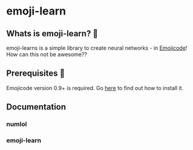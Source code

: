 # emoji-learn

## Whats is emoji-learn? 🤔

emoji-learns is a simple library to create neural networks - in [Emojicode](https://www.emojicode.org)!  
How can this not be awesome??

## Prerequisites 📝
Emojicode version 0.9+ is required. Go [here](https://github.com/emojicode/emojicode) to find out how to install it.

## Documentation

### numlol

### emoji-learn
